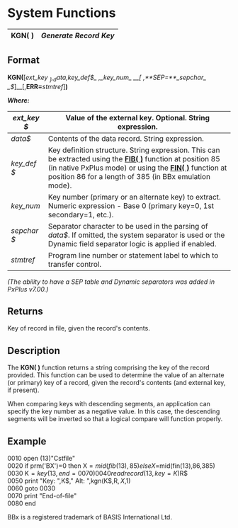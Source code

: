 # System Functions

**KGN( )** |  **_Generate Record Key_**  
---|---  
  
##  Format

**KGN(**[_ext_key_ _$_],_data$,key_def$_ ,_key_num_ __[ ,**SEP=**_sepchar_ _$_]__[,**ERR=**_stmtref_]**)**

**_Where:_**

_ext_key_ _$_ |  Value of the external key. Optional. String expression.  
---|---  
_data$_ |  Contents of the data record. String expression.  
_key_def_ _$_ |  Key definition structure. String expression. This can be extracted using the **[FIB( )](fib.md)** function at position 85 (in native PxPlus mode) or using the **[FIN( )](fin.md)** function at position 86 for a length of 385 (in BBx emulation mode).  
_key_num_ |  Key number (primary or an alternate key) to extract. Numeric expression - Base 0 (primary key=0, 1st secondary=1, etc.).  
_sepchar_ _$_ |  Separator character to be used in the parsing of _data$_. If omitted, the system separator is used or the Dynamic field separator logic is applied if enabled.  
_stmtref_ |  Program line number or statement label to which to transfer control.  
  
_(The ability to have a SEP table and Dynamic separators was added in PxPlus v7.00.)_

##  Returns

Key of record in file, given the record's contents.

##  Description

The **KGN( )** function returns a string comprising the key of the record provided. This function can be used to determine the value of an alternate (or primary) key of a record, given the record's contents (and external key, if present).

When comparing keys with descending segments, an application can specify the key number as a negative value. In this case, the descending segments will be inverted so that a logical compare will function properly.

##  Example

0010 open (13)"Cstfile"  
0020 if prm('BX')=0 then X$=mid(fib(13),85) else X$=mid(fin(13),86,385)  
0030 K$=key(13,end=0070)  
0040 read record (13,key=K$)R$  
0050 print "Key: ",K$," Alt: ",kgn(K$,R$,X$,1)  
0060 goto 0030  
0070 print "End-of-file"  
0080 end

BBx is a registered trademark of BASIS International Ltd.
